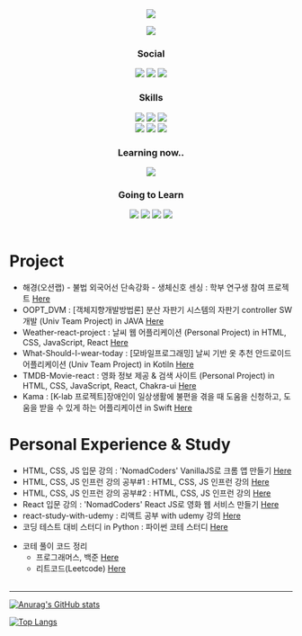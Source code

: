 
<div align="center">
<img src="https://capsule-render.vercel.app/api?type=waving&color=gradient&height=300&section=header&text=Slowly&nbsp;But&nbsp;Steadily&fontSize=90&theme=ayu-mirage" />
  
<a href="https://hits.seeyoufarm.com"><img src="https://hits.seeyoufarm.com/api/count/incr/badge.svg?url=https%3A%2F%2Fgithub.com%2Flunarmoon7&count_bg=%23728FCD&title_bg=%231B1B1B&icon=bilibili.svg&icon_color=%23E7E7E7&title=hits&edge_flat=false"/></a>

### Social
<img src="https://img.shields.io/badge/49crehbgr@gmail.com-EA4335?style=flat-square&logo=Gmail&logoColor=white"/> <a href="https://lunarmoon-hs-page.notion.site/ab2377c822af41c1a298b94542454ad3" target="_blank"><img src="https://img.shields.io/badge/Notion-000000?style=flat-square&logo=Notion&logoColor=white"/></a> <a href="https://velog.io/@49crehbgr" target="_blank"><img src="https://img.shields.io/badge/Velog-20C997?style=flat-square&logo=Velog&logoColor=white"/></a>
<!--   <a href="https://www.instagram.com/geoulbaedalda/" target="_blank"><img src="https://img.shields.io/badge/Instagram-E4405F?style=flat-square&logo=Instagram&logoColor=white"/></a> -->

### Skills
<img src="https://img.shields.io/badge/HTML5-E34F26?style=for-the-badge&logo=HTML5&logoColor=white"/> <img src="https://img.shields.io/badge/CSS3-1572B6?style=for-the-badge&logo=CSS3&logoColor=white"/> <img src="https://img.shields.io/badge/JavaScript-F7DF1E?style=for-the-badge&logo=JavaScript&logoColor=black"/><br/>
  <img src="https://img.shields.io/badge/React-61DAFB?style=for-the-badge&logo=React&logoColor=white"/> <img src="https://img.shields.io/badge/Python-3776AB?style=for-the-badge&logo=Python&logoColor=white"/> <img src="https://img.shields.io/badge/Java-007396?style=for-the-badge&logo=Java&logoColor=white"/>
### Learning now..
 <img src="https://img.shields.io/badge/Chakra UI-319795?style=for-the-badge&logo=Chakra UI&logoColor=white"/>

### Going to Learn
<img src="https://img.shields.io/badge/Node.js-339933?style=for-the-badge&logo=Node.js&logoColor=white"/> 
<img src="https://img.shields.io/badge/Express-EA4335?style=for-the-badge&logo=Express&logoColor=white"/>
<img src="https://img.shields.io/badge/TypeScript-3178C6?style=for-the-badge&logo=TypeScript&logoColor=white"/>
<img src="https://img.shields.io/badge/Next.js-000000?style=for-the-badge&logo=Next.js&logoColor=white"/>
<br><br>
</div>

# Project
- 해경(오션랩) - 불법 외국어선 단속강화 - 생체신호 센싱 : 학부 연구생 참여 프로젝트 [Here]()
- OOPT_DVM : [객체지향개발방법론] 분산 자판기 시스템의 자판기 controller SW 개발 (Univ Team Project) in JAVA [Here](https://github.com/lunarmoon7/OOPT_DVM)
- Weather-react-project : 날씨 웹 어플리케이션 (Personal Project) in HTML, CSS, JavaScript, React [Here](https://github.com/lunarmoon7/weather-react-project)
- What-Should-I-wear-today : [모바일프로그래밍] 날씨 기반 옷 추천 안드로이드 어플리케이션 (Univ Team Project) in Kotiln [Here](https://github.com/lunarmoon7/What-Should-I-wear-today)
- TMDB-Movie-react : 영화 정보 제공 & 검색 사이트 (Personal Project) in HTML, CSS, JavaScript, React, Chakra-ui [Here](https://github.com/lunarmoon7/TMDB-movie-react)
- Kama : [K-lab 프로젝트]장애인이 일상생활에 불편을 겪을 때 도움을 신청하고, 도움을 받을 수 있게 하는 어플리케이션 in Swift [Here](https://github.com/lunarmoon7/Kama)

# Personal Experience & Study
- HTML, CSS, JS 입문 강의 : 'NomadCoders' VanillaJS로 크롬 앱 만들기 [Here](https://github.com/lunarmoon7/VanilaJS-NomadCoders)
- HTML, CSS, JS 인프런 강의 공부#1 : HTML, CSS, JS 인프런 강의 [Here](https://github.com/lunarmoon7/HTML-CSS-JS-study-with-inflearn)
- HTML, CSS, JS 인프런 강의 공부#2 : HTML, CSS, JS 인프런 강의 [Here](https://github.com/lunarmoon7/HTML-CSS-JS-inflearn-2)
- React 입문 강의 : 'NomadCoders' React JS로 영화 웹 서비스 만들기 [Here](https://github.com/lunarmoon7/recommend-movie-service-web)
- react-study-with-udemy : 리액트 공부 with udemy 강의 [Here](https://github.com/lunarmoon7/react-study-with-udemy)
- 코딩 테스트 대비 스터디 in Python : 파이썬 코테 스터디 [Here](https://github.com/lunarmoon7/2023-python-coding-test)
<!-- - CS-Study : CS 전공지식 공부 [Here](https://github.com/lunarmoon7/CS-Study) -->
<!-- - zoom-cloneCoding : 줌 클론코딩으로 webSocket, socketIO 배우기 with NomadCoders [Here](https://github.com/lunarmoon7/zoom_cloneCoding) -->
<!-- - TodoList-Express.js : React, Express.js, MySQL 사용해서 TodoList 만들기 [Here](https://github.com/lunarmoon7/TodoList-Exprees.js) -->
<!-- - Onmyway: HTML, CSS, JS 공부한 것을 바탕으로 만들고 싶은 것 만듬 in HTML, CSS, JS(클론코딩, 햄버거 버튼, 메뉴, 모달 등) [Here](https://github.com/lunarmoon7/onmyway) -->
- 코테 풀이 코드 정리
  - 프로그래머스, 백준 [Here](https://github.com/lunarmoon7/Programmers_solved_code)
  - 리트코드(Leetcode) [Here](https://github.com/lunarmoon7/Leetcode_solved_code)
<br><br>
---
<div>
  
[![Anurag's GitHub stats](https://github-readme-stats.vercel.app/api?username=lunarmoon7&&count_private=true&show_icons=true&theme=ayu-mirage)](https://github.com/anuraghazra/github-readme-stats)

[![Top Langs](https://github-readme-stats.vercel.app/api/top-langs/?username=lunarmoon7&layout=compact)](https://github.com/anuraghazra/github-readme-stats)
</div>
<!--   
[![Solved.ac
프로필](http://mazassumnida.wtf/api/v2/generate_badge?boj=pisik05)](https://solved.ac/pisik05)
</div> -->



<!--
**lunarmoon7/lunarmoon7** is a ✨ _special_ ✨ repository because its `README.md` (this file) appears on your GitHub profile.

Here are some ideas to get you started:

- 🔭 I’m currently working on ...
- 🌱 I’m currently learning ...
- 👯 I’m looking to collaborate on ...
- 🤔 I’m looking for help with ...
- 💬 Ask me about ...
- 📫 How to reach me: ...
- 😄 Pronouns: ...
- ⚡ Fun fact: ...
-->

